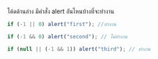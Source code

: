 โค้ดด้านล่าง มีคำสั่ง alert อันไหนบ้างที่จะทำงาน

```js
if (-1 || 0) alert("first"); //ทำงาน

if (-1 && 0) alert("second"); // ไม่ทำงาน

if (null || (-1 && 1)) alert("third"); // ทำงาน
```
